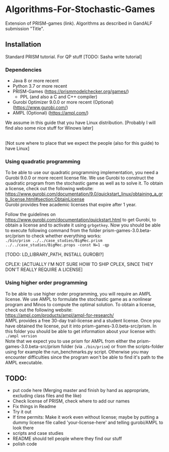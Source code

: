 # Algorithms-For-Stochastic-Games

Extension of PRISM-games (link).
Algorithms as described in GandALF submission "Title".

## Installation

Standard PRISM tutorial.
For QP stuff [TODO: Sasha write tutorial]

### Dependencies
- Java 8 or more recent
- Python 3.7 or more recent
- PRISM-Games (https://prismmodelchecker.org/games/)
  - PPL (and also a C and C++ compiler) 
- Gurobi Optimizer 9.0.0 or more recent (Optional) (https://www.gurobi.com/)
- AMPL (Optional) (https://ampl.com/)

We assume in this guide that you have Linux distribution. [Probably I will find also some nice stuff for Winows later]

<br/>[Not sure where to place that we expect the people (also for this guide) to have Linux]
### Using quadratic programming
To be able to use our quadratic programming implementation, you need a Gurobi 9.0.0 or more recent license file. We use Gurobi to construct the quadratic program from the stochastic game as well as to solve it.
To obtain a license, check out the following website:<br/>
https://www.gurobi.com/documentation/9.0/quickstart_linux/obtaining_a_grb_license.html#section:ObtainLicense<br/>
Gurobi provides free academic licenses that expire after 1 year.

Follow the guidelines on https://www.gurobi.com/documentation/quickstart.html to get Gurobi, to obtain a license and to activate it using `grbgetkey`.
Now you should be able to execute following command from the folder prism-games-3.0.beta-src/prism to check whether everything works:<br/>
`./bin/prism ../../case_studies/BigMec.prism ../../case_studies/BigMec.props -const N=1 -qp`

[TODO: LD_LIBRARY_PATH, INSTALL GUROBI?]

CPLEX:
[ACTUALLY I'M NOT SURE HOW TO SHIP CPLEX, SINCE THEY DON'T REALLY REQUIRE A LICENSE]

### Using higher order programming
To be able to use higher order programming, you will require an AMPL license. We use AMPL to formulate the stochastic game as a nonlinear program and Minos to compute the optimal solution.
To obtain a license, check out the following website:<br/>
https://ampl.com/products/ampl/ampl-for-research/<br/>
AMPL provides a free 30-day trail-license and a student license. Once you have obtained the license, put it into prism-games-3.0.beta-src/prism. In this folder you should be able to get information about your license with:<br/>
`./ampl version`<br/>
Note that we expect you to use prism for AMPL from either the prism-games-3.0.beta-src/prism folder (via `./bin/prism`) or from the scripts-folder using for example the run_benchmarks.py script. Otherwise you may encounter difficulties since the program won't be able to find it's path to the AMPL executable.

## TODO:
- put code here (Merging master and finish by hand as appropriate, excluding class files and the like)
- Check license of PRISM, check where to add our names
- Fix things in Readme
- Try it out
- If time permits: Make it work even without license; maybe by putting a dummy license file called 'your-license-here' and telling gurobi/AMPL to look there
- scripts and case studies
- README should tell people where they find our stuff
- polish code
